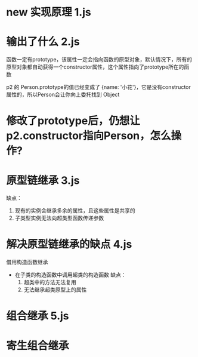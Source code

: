 # new 实现原理   1.js

# 输出了什么  2.js
函数一定有prototype，该属性一定会指向函数的原型对象，默认情况下，所有的原型对象都自动获得一个constructor属性，这个属性指向了prototype所在的函数

p2 的 Person.prototype的值已经变成了 {name: '小花'}，它是没有constructor属性的，所以Person会让你向上委托找到 Object


# 修改了prototype后，仍想让p2.constructor指向Person，怎么操作?


# 原型链继承  3.js
缺点：
1. 现有的实例会继承多余的属性，且这些属性是共享的
2. 子类型实例无法向超类型函数传递参数

# 解决原型链继承的缺点  4.js
借用构造函数继承 
- 在子类的构造函数中调用超类的构造函数
缺点：
  1. 超类中的方法无法复用
  2. 无法继承超类原型上的属性



# 组合继承  5.js

# 寄生组合继承

